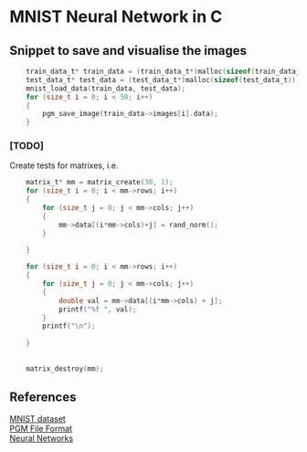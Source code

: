 # MNIST Neural Network in C

## Snippet to save and visualise the images
```c
    train_data_t* train_data = (train_data_t*)malloc(sizeof(train_data_t));
    test_data_t* test_data = (test_data_t*)malloc(sizeof(test_data_t));
    mnist_load_data(train_data, test_data);
    for (size_t i = 0; i < 50; i++)
    {
        pgm_save_image(train_data->images[i].data);
    }
```

### [TODO]
Create tests for matrixes, i.e.
```c
    matrix_t* mm = matrix_create(30, 1);
    for (size_t i = 0; i < mm->rows; i++)
    {
        for (size_t j = 0; j < mm->cols; j++)
        {
            mm->data[(i*mm->cols)+j] = rand_norm();
        }
        
    }

    for (size_t i = 0; i < mm->rows; i++)
    {
        for (size_t j = 0; j < mm->cols; j++)
        {
            double val = mm->data[(i*mm->cols) + j];
            printf("%f ", val);
        }
        printf("\n");
        
    }
    
    
    matrix_destroy(mm);
```

## References
[MNIST dataset](http://yann.lecun.com/exdb/mnist/)<br>
[PGM File Format](https://netpbm.sourceforge.net/doc/pgm.html)<br>
[Neural Networks](http://neuralnetworksanddeeplearning.com)